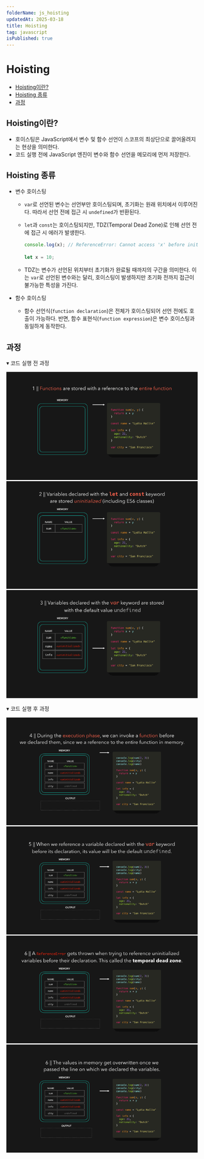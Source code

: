 ```yaml
---
folderName: js_hoisting
updatedAt: 2025-03-18
title: Hoisting
tag: javascript
isPublished: true
---
```


# Hoisting

- [Hoisting이란?](#hoisting이란)
- [Hoisting 종류](#hoisting-종류)
- [과정](#과정)

## Hoisting이란?

- 호이스팅은 JavaScript에서 변수 및 함수 선언이 스코프의 최상단으로 끌어올려지는 현상을 의미한다.
- 코드 실행 전에 JavaScript 엔진이 변수와 함수 선언을 메모리에 먼저 저장한다.

## Hoisting 종류

- 변수 호이스팅

  - `var`로 선언된 변수는 선언부만 호이스팅되며, 초기화는 원래 위치에서 이루어진다. 따라서 선언 전에 접근 시 `undefined`가 반환된다.
  - `let`과 `const`는 호이스팅되지만, TDZ(Temporal Dead Zone)로 인해 선언 전에 접근 시 에러가 발생한다.

    ```ts
    console.log(x); // ReferenceError: Cannot access 'x' before initialization

    let x = 10;
    ```

  - TDZ는 변수가 선언된 위치부터 초기화가 완료될 때까지의 구간을 의미한다. 이는 `var`로 선언된 변수와는 달리, 호이스팅이 발생하지만 초기화 전까지 접근이 불가능한 특성을 가진다.

- 함수 호이스팅

  - 함수 선언식(`function declaration`)은 전체가 호이스팅되어 선언 전에도 호출이 가능하다. 반면, 함수 표현식(`function expression`)은 변수 호이스팅과 동일하게 동작한다.

## 과정

▾ 코드 실행 전 과정

![img](images/hoisting_1.gif)
![img](images/hoisting_2.gif)
![img](images/hoisting_3.gif)

▾ 코드 실행 후 과정

![img](images/hoisting_4.gif)
![img](images/hoisting_5.gif)
![img](images/hoisting_6.gif)
![img](images/hoisting_7.gif)
